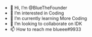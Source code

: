 - 👋 Hi, I’m @BlueTheFounder
- 👀 I’m interested in Coding
- 🌱 I’m currently learning More Coding
- 💞️ I’m looking to collaborate on IDK
- 📫 How to reach me blueee#9933
